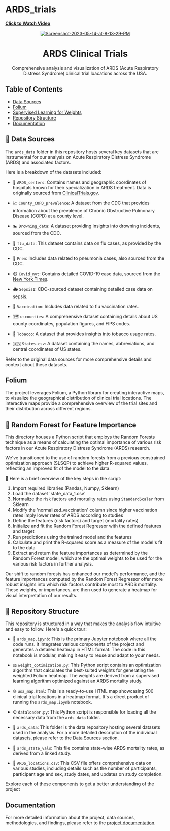 # ARDS_trials
<span style="color: red; font-weight: bold;">[Click to Watch Video](https://drive.google.com/file/d/1WJQOWu0SnG4v_dCVGX8ohOGCxHOdfnQ1/view?usp=sharing)</span>

<!-- Project Logo -->
<p align="center">
  <a href="https://ibb.co/WcsTvzR"><img src="https://i.ibb.co/RC75T6J/Screenshot-2023-05-14-at-8-13-29-PM.png" alt="Screenshot-2023-05-14-at-8-13-29-PM" border="0"></a>
</p>

<!-- Project Title -->
<h1 align="center">ARDS Clinical Trials</h1>

<!-- Project Description -->
<p align="center">
  Comprehensive analysis and visualization of ARDS (Acute Respiratory Distress Syndrome) clinical trial loacations across the USA.
</p>

<!-- Table of Contents -->
## Table of Contents
- [Data Sources](#data-sources)
- [Folium](#folium)
- [Supervised Learning for Weights](#supervised-learning-for-weights)
- [Repository Structure](#repository-structure)
- [Documentation](#documentation)

<!-- Data Sources -->
## :file_folder: Data Sources

The `ards_data` folder in this repository hosts several key datasets that are instrumental for our analysis on Acute Respiratory Distress Syndrome (ARDS) and associated factors. 

Here is a breakdown of the datasets included:

- :hospital: `ARDS_centers`: Contains names and geographic coordinates of hospitals known for their specialization in ARDS treatment. Data is originally sourced from [ClinicalTrials.gov](https://clinicaltrials.gov/ct2/results?cond=ARDS&map_cntry=US&draw=2&rank=1#rowId0).

- :chart_with_upwards_trend: `County_COPD_prevalence`: A dataset from the CDC that provides information about the prevalence of Chronic Obstructive Pulmonary Disease (COPD) at a county level.

- :swimmer: `Drowning_data`: A dataset providing insights into drowning incidents, sourced from the CDC.

- :sneezing_face: `flu_data`: This dataset contains data on flu cases, as provided by the CDC.

- :face_with_thermometer: `Pnem`: Includes data related to pneumonia cases, also sourced from the CDC.

- :mask: `Covid_nyt`: Contains detailed COVID-19 case data, sourced from the [New York Times](https://www.nytimes.com/interactive/2020/us/coronavirus-us-cases.html).

- :ambulance: `Sepsis1`: CDC-sourced dataset containing detailed case data on sepsis.

- :syringe: `Vaccination`: Includes data related to flu vaccination rates.

- 🗺️ `uscounties`: A comprehensive dataset containing details about US county coordinates, population figures, and FIPS codes.

- :smoking: `Tobacco`: A dataset that provides insights into tobacco usage rates.

- :us: `States.csv`: A dataset containing the names, abbreviations, and central coordinates of US states.

Refer to the original data sources for more comprehensive details and context about these datasets.



<!-- Folium -->
## Folium
The project leverages Folium, a Python library for creating interactive maps, to visualize the geographical distribution of clinical trial locations. The interactive maps provide a comprehensive overview of the trial sites and their distribution across different regions.

<!-- Supervised Learning for Weights -->
## :open_file_folder: Random Forest for Feature Importance

This directory houses a Python script that employs the Random Forests technique as a means of calculating the optimal importance of various risk factors in our Acute Respiratory Distress Syndrome (ARDS) research. 

We've transitioned to the use of random forests from a previous constrained optimization approach (SLSQP) to achieve higher R-squared values, reflecting an improved fit of the model to the data.

:arrow_down_small: Here is a brief overview of the key steps in the script:

1. Import required libraries (Pandas, Numpy, Sklearn)
2. Load the dataset 'state_data_1.csv'
3. Normalize the risk factors and mortality rates using `StandardScaler` from Sklearn
4. Modify the 'normalized_vaccination' column since higher vaccination rates imply lower rates of ARDS according to studies
5. Define the features (risk factors) and target (mortality rates)
6. Initialize and fit the Random Forest Regressor with the defined features and target
7. Run predictions using the trained model and the features
8. Calculate and print the R-squared score as a measure of the model's fit to the data
9. Extract and return the feature importances as determined by the Random Forest model, which are the optimal weights to be used for the various risk factors in further analysis. 

Our shift to random forests has enhanced our model's performance, and the feature importances computed by the Random Forest Regressor offer more robust insights into which risk factors contribute most to ARDS mortality. These weights, or importances, are then used to generate a heatmap for visual interpretation of our results.



<!-- Repository Structure -->
## :open_file_folder: Repository Structure

This repository is structured in a way that makes the analysis flow intuitive and easy to follow. Here's a quick tour:

- :notebook: `ards_map.ipynb`: This is the primary Jupyter notebook where all the code runs. It integrates various components of the project and generates a detailed heatmap in HTML format. The code in this notebook is modular, making it easy to reuse and adapt to your needs.

- :balance_scale: `weight_optimization.py`: This Python script contains an optimization algorithm that calculates the best-suited weights for generating the weighted Folium heatmap. The weights are derived from a supervised learning algorithm optimized against an ARDS mortality study.

- :globe_with_meridians: `usa_map.html`: This is a ready-to-use HTML map showcasing 500 clinical trial locations in a heatmap format. It's a direct product of running the `ards_map.ipynb` notebook.

- :gear: `dataloader.py`: This Python script is responsible for loading all the necessary data from the `ards_data` folder.

- :file_folder: `ards_data`: This folder is the data repository hosting several datasets used in the analysis. For a more detailed description of the individual datasets, please refer to the [Data Sources](#data-sources) section.

- :bookmark_tabs: `ards_state_vals`: This file contains state-wise ARDS mortality rates, as derived from a linked study.

- :page_facing_up: `ARDS_locations.csv`: This CSV file offers comprehensive data on various studies, including details such as the number of participants, participant age and sex, study dates, and updates on study completion.

Explore each of these components to get a better understanding of the project



<!-- Documentation -->
## Documentation
For more detailed information about the project, data sources, methodologies, and findings, please refer to the [project documentation](https://docs.google.com/presentation/d/1o4y4RWLDccPJcJ6KGlTKd2LRTY3ww1YLlx2FPyqxSYU/edit?usp=sharing).


